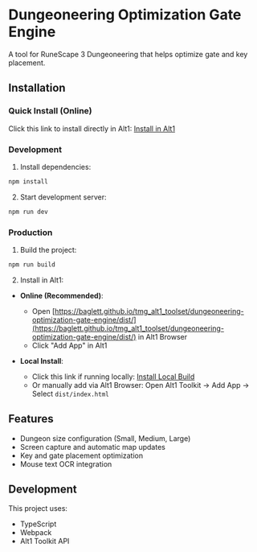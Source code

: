 # Dungeoneering Optimization Gate Engine

A tool for RuneScape 3 Dungeoneering that helps optimize gate and key placement.

## Installation

### Quick Install (Online)
Click this link to install directly in Alt1:
[Install in Alt1](alt1://addapp/https://baglett.github.io/tmg_alt1_toolset/dungeoneering-optimization-gate-engine/dist/index.html)

### Development
1. Install dependencies:
```bash
npm install
```

2. Start development server:
```bash
npm run dev
```

### Production
1. Build the project:
```bash
npm run build
```

2. Install in Alt1:
- **Online (Recommended)**: 
  - Open [https://baglett.github.io/tmg_alt1_toolset/dungeoneering-optimization-gate-engine/dist/](https://baglett.github.io/tmg_alt1_toolset/dungeoneering-optimization-gate-engine/dist/) in Alt1 Browser
  - Click "Add App" in Alt1

- **Local Install**:
  - Click this link if running locally: [Install Local Build](alt1://addapp/file:///L:/Projects/Repos/tmg_alt1_toolset/dungeoneering-optimization-gate-engine/dist/index.html)
  - Or manually add via Alt1 Browser: Open Alt1 Toolkit -> Add App -> Select `dist/index.html`

## Features
- Dungeon size configuration (Small, Medium, Large)
- Screen capture and automatic map updates
- Key and gate placement optimization
- Mouse text OCR integration

## Development
This project uses:
- TypeScript
- Webpack
- Alt1 Toolkit API 
